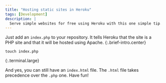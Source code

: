 ```yaml
---
title: "Hosting static sites in Heroku"
tags: [Development]
description: |
  Serve simple websites for free using Heroku with this one simple tip.
---
```


Just add an `index.php` to your repository.
It tells Heroku that the site is a PHP site and that it will be hosted using 
Apache.
{:.brief-intro.center}

```
touch index.php
```
{:.terminal.large}

And yes, you can still have an `index.html` file. The `.html` file takes 
precedence over the `.php` one. Have fun!
